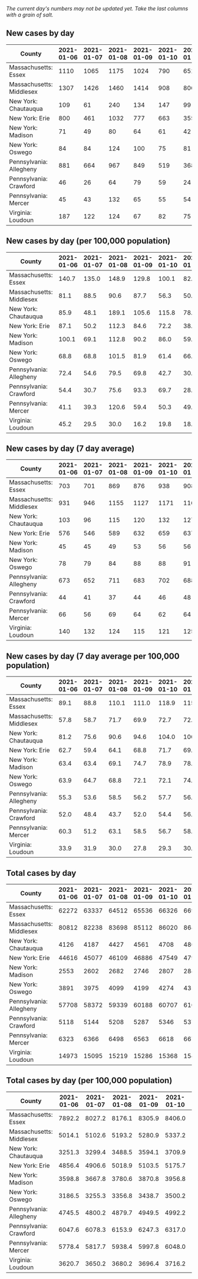 _The current day's numbers may not be updated yet. Take the last columns with a grain of salt._
## New cases by day

| County | 2021-01-06 | 2021-01-07 | 2021-01-08 | 2021-01-09 | 2021-01-10 | 2021-01-11 | 2021-01-12 |
| --- | --- | --- | --- | --- | --- | --- | --- |
| Massachusetts: Essex | 1110 | 1065 | 1175 | 1024 | 790 | 651 | 498 |
| Massachusetts: Middlesex | 1307 | 1426 | 1460 | 1414 | 908 | 806 | 1038 |
| New York: Chautauqua | 109 | 61 | 240 | 134 | 147 | 99 | 119 |
| New York: Erie | 800 | 461 | 1032 | 777 | 663 | 355 | 550 |
| New York: Madison | 71 | 49 | 80 | 64 | 61 | 42 | 36 |
| New York: Oswego | 84 | 84 | 124 | 100 | 75 | 81 | 67 |
| Pennsylvania: Allegheny | 881 | 664 | 967 | 849 | 519 | 368 | 694 |
| Pennsylvania: Crawford | 46 | 26 | 64 | 79 | 59 | 24 | 27 |
| Pennsylvania: Mercer | 45 | 43 | 132 | 65 | 55 | 54 | 48 |
| Virginia: Loudoun | 187 | 122 | 124 | 67 | 82 | 75 | 161 |

## New cases by day (per 100,000 population)

| County | 2021-01-06 | 2021-01-07 | 2021-01-08 | 2021-01-09 | 2021-01-10 | 2021-01-11 | 2021-01-12 |
| --- | --- | --- | --- | --- | --- | --- | --- |
| Massachusetts: Essex | 140.7 | 135.0 | 148.9 | 129.8 | 100.1 | 82.5 | 63.1 |
| Massachusetts: Middlesex | 81.1 | 88.5 | 90.6 | 87.7 | 56.3 | 50.0 | 64.4 |
| New York: Chautauqua | 85.9 | 48.1 | 189.1 | 105.6 | 115.8 | 78.0 | 93.8 |
| New York: Erie | 87.1 | 50.2 | 112.3 | 84.6 | 72.2 | 38.6 | 59.9 |
| New York: Madison | 100.1 | 69.1 | 112.8 | 90.2 | 86.0 | 59.2 | 50.7 |
| New York: Oswego | 68.8 | 68.8 | 101.5 | 81.9 | 61.4 | 66.3 | 54.9 |
| Pennsylvania: Allegheny | 72.4 | 54.6 | 79.5 | 69.8 | 42.7 | 30.3 | 57.1 |
| Pennsylvania: Crawford | 54.4 | 30.7 | 75.6 | 93.3 | 69.7 | 28.4 | 31.9 |
| Pennsylvania: Mercer | 41.1 | 39.3 | 120.6 | 59.4 | 50.3 | 49.3 | 43.9 |
| Virginia: Loudoun | 45.2 | 29.5 | 30.0 | 16.2 | 19.8 | 18.1 | 38.9 |

## New cases by day (7 day average)

| County | 2021-01-06 | 2021-01-07 | 2021-01-08 | 2021-01-09 | 2021-01-10 | 2021-01-11 | 2021-01-12 |
| --- | --- | --- | --- | --- | --- | --- | --- |
| Massachusetts: Essex | 703 | 701 | 869 | 876 | 938 | 908 | 902 |
| Massachusetts: Middlesex | 931 | 946 | 1155 | 1127 | 1171 | 1166 | 1194 |
| New York: Chautauqua | 103 | 96 | 115 | 120 | 132 | 127 | 130 |
| New York: Erie | 576 | 546 | 589 | 632 | 659 | 637 | 663 |
| New York: Madison | 45 | 45 | 49 | 53 | 56 | 56 | 58 |
| New York: Oswego | 78 | 79 | 84 | 88 | 88 | 91 | 88 |
| Pennsylvania: Allegheny | 673 | 652 | 711 | 683 | 702 | 688 | 706 |
| Pennsylvania: Crawford | 44 | 41 | 37 | 44 | 46 | 48 | 46 |
| Pennsylvania: Mercer | 66 | 56 | 69 | 64 | 62 | 64 | 63 |
| Virginia: Loudoun | 140 | 132 | 124 | 115 | 121 | 125 | 117 |

## New cases by day (7 day average per 100,000 population)

| County | 2021-01-06 | 2021-01-07 | 2021-01-08 | 2021-01-09 | 2021-01-10 | 2021-01-11 | 2021-01-12 |
| --- | --- | --- | --- | --- | --- | --- | --- |
| Massachusetts: Essex | 89.1 | 88.8 | 110.1 | 111.0 | 118.9 | 115.1 | 114.3 |
| Massachusetts: Middlesex | 57.8 | 58.7 | 71.7 | 69.9 | 72.7 | 72.3 | 74.1 |
| New York: Chautauqua | 81.2 | 75.6 | 90.6 | 94.6 | 104.0 | 100.1 | 102.4 |
| New York: Erie | 62.7 | 59.4 | 64.1 | 68.8 | 71.7 | 69.3 | 72.2 |
| New York: Madison | 63.4 | 63.4 | 69.1 | 74.7 | 78.9 | 78.9 | 81.8 |
| New York: Oswego | 63.9 | 64.7 | 68.8 | 72.1 | 72.1 | 74.5 | 72.1 |
| Pennsylvania: Allegheny | 55.3 | 53.6 | 58.5 | 56.2 | 57.7 | 56.6 | 58.1 |
| Pennsylvania: Crawford | 52.0 | 48.4 | 43.7 | 52.0 | 54.4 | 56.7 | 54.4 |
| Pennsylvania: Mercer | 60.3 | 51.2 | 63.1 | 58.5 | 56.7 | 58.5 | 57.6 |
| Virginia: Loudoun | 33.9 | 31.9 | 30.0 | 27.8 | 29.3 | 30.2 | 28.3 |

## Total cases by day

| County | 2021-01-06 | 2021-01-07 | 2021-01-08 | 2021-01-09 | 2021-01-10 | 2021-01-11 | 2021-01-12 |
| --- | --- | --- | --- | --- | --- | --- | --- |
| Massachusetts: Essex | 62272 | 63337 | 64512 | 65536 | 66326 | 66977 | 67475 |
| Massachusetts: Middlesex | 80812 | 82238 | 83698 | 85112 | 86020 | 86826 | 87864 |
| New York: Chautauqua | 4126 | 4187 | 4427 | 4561 | 4708 | 4807 | 4926 |
| New York: Erie | 44616 | 45077 | 46109 | 46886 | 47549 | 47904 | 48454 |
| New York: Madison | 2553 | 2602 | 2682 | 2746 | 2807 | 2849 | 2885 |
| New York: Oswego | 3891 | 3975 | 4099 | 4199 | 4274 | 4355 | 4422 |
| Pennsylvania: Allegheny | 57708 | 58372 | 59339 | 60188 | 60707 | 61075 | 61769 |
| Pennsylvania: Crawford | 5118 | 5144 | 5208 | 5287 | 5346 | 5370 | 5397 |
| Pennsylvania: Mercer | 6323 | 6366 | 6498 | 6563 | 6618 | 6672 | 6720 |
| Virginia: Loudoun | 14973 | 15095 | 15219 | 15286 | 15368 | 15443 | 15604 |

## Total cases by day (per 100,000 population)

| County | 2021-01-06 | 2021-01-07 | 2021-01-08 | 2021-01-09 | 2021-01-10 | 2021-01-11 | 2021-01-12 |
| --- | --- | --- | --- | --- | --- | --- | --- |
| Massachusetts: Essex | 7892.2 | 8027.2 | 8176.1 | 8305.9 | 8406.0 | 8488.5 | 8551.6 |
| Massachusetts: Middlesex | 5014.1 | 5102.6 | 5193.2 | 5280.9 | 5337.2 | 5387.2 | 5451.6 |
| New York: Chautauqua | 3251.3 | 3299.4 | 3488.5 | 3594.1 | 3709.9 | 3787.9 | 3881.7 |
| New York: Erie | 4856.4 | 4906.6 | 5018.9 | 5103.5 | 5175.7 | 5214.3 | 5274.2 |
| New York: Madison | 3598.8 | 3667.8 | 3780.6 | 3870.8 | 3956.8 | 4016.0 | 4066.8 |
| New York: Oswego | 3186.5 | 3255.3 | 3356.8 | 3438.7 | 3500.2 | 3566.5 | 3621.4 |
| Pennsylvania: Allegheny | 4745.5 | 4800.2 | 4879.7 | 4949.5 | 4992.2 | 5022.4 | 5079.5 |
| Pennsylvania: Crawford | 6047.6 | 6078.3 | 6153.9 | 6247.3 | 6317.0 | 6345.3 | 6377.2 |
| Pennsylvania: Mercer | 5778.4 | 5817.7 | 5938.4 | 5997.8 | 6048.0 | 6097.4 | 6141.2 |
| Virginia: Loudoun | 3620.7 | 3650.2 | 3680.2 | 3696.4 | 3716.2 | 3734.4 | 3773.3 |

